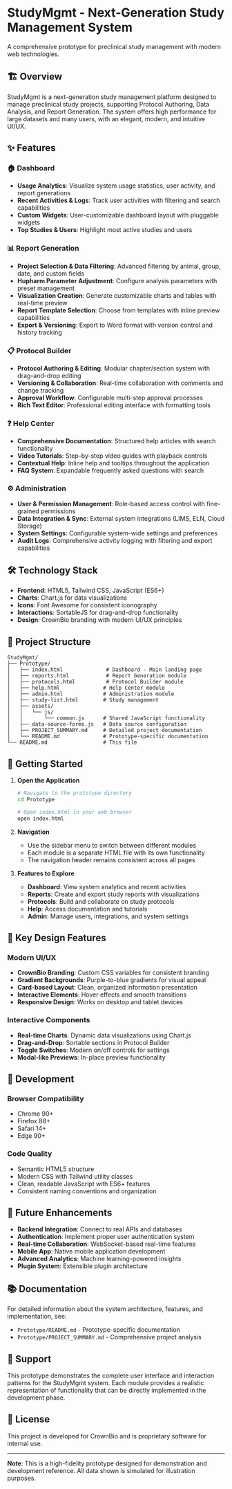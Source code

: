 # StudyMgmt - Next-Generation Study Management System

A comprehensive prototype for preclinical study management with modern web technologies.

## 🏗️ Overview

StudyMgmt is a next-generation study management platform designed to manage preclinical study projects, supporting Protocol Authoring, Data Analysis, and Report Generation. The system offers high performance for large datasets and many users, with an elegant, modern, and intuitive UI/UX.

## ✨ Features

### 🏠 Dashboard
- **Usage Analytics**: Visualize system usage statistics, user activity, and report generations
- **Recent Activities & Logs**: Track user activities with filtering and search capabilities
- **Custom Widgets**: User-customizable dashboard layout with pluggable widgets
- **Top Studies & Users**: Highlight most active studies and users

### 📊 Report Generation
- **Project Selection & Data Filtering**: Advanced filtering by animal, group, date, and custom fields
- **Hupharm Parameter Adjustment**: Configure analysis parameters with preset management
- **Visualization Creation**: Generate customizable charts and tables with real-time preview
- **Report Template Selection**: Choose from templates with inline preview capabilities
- **Export & Versioning**: Export to Word format with version control and history tracking

### 📋 Protocol Builder
- **Protocol Authoring & Editing**: Modular chapter/section system with drag-and-drop editing
- **Versioning & Collaboration**: Real-time collaboration with comments and change tracking
- **Approval Workflow**: Configurable multi-step approval processes
- **Rich Text Editor**: Professional editing interface with formatting tools

### ❓ Help Center
- **Comprehensive Documentation**: Structured help articles with search functionality
- **Video Tutorials**: Step-by-step video guides with playback controls
- **Contextual Help**: Inline help and tooltips throughout the application
- **FAQ System**: Expandable frequently asked questions with search

### ⚙️ Administration
- **User & Permission Management**: Role-based access control with fine-grained permissions
- **Data Integration & Sync**: External system integrations (LIMS, ELN, Cloud Storage)
- **System Settings**: Configurable system-wide settings and preferences
- **Audit Logs**: Comprehensive activity logging with filtering and export capabilities

## 🛠️ Technology Stack

- **Frontend**: HTML5, Tailwind CSS, JavaScript (ES6+)
- **Charts**: Chart.js for data visualizations
- **Icons**: Font Awesome for consistent iconography
- **Interactions**: SortableJS for drag-and-drop functionality
- **Design**: CrownBio branding with modern UI/UX principles

## 📁 Project Structure

```
StudyMgmt/
├── Prototype/
│   ├── index.html              # Dashboard - Main landing page
│   ├── reports.html            # Report Generation module
│   ├── protocols.html          # Protocol Builder module
│   ├── help.html              # Help Center module
│   ├── admin.html             # Administration module
│   ├── study-list.html        # Study management
│   ├── assets/
│   │   └── js/
│   │       └── common.js      # Shared JavaScript functionality
│   ├── data-source-forms.js   # Data source configuration
│   ├── PROJECT_SUMMARY.md     # Detailed project documentation
│   └── README.md              # Prototype-specific documentation
└── README.md                  # This file
```

## 🚀 Getting Started

1. **Open the Application**
   ```bash
   # Navigate to the prototype directory
   cd Prototype
   
   # Open index.html in your web browser
   open index.html
   ```

2. **Navigation**
   - Use the sidebar menu to switch between different modules
   - Each module is a separate HTML file with its own functionality
   - The navigation header remains consistent across all pages

3. **Features to Explore**
   - **Dashboard**: View system analytics and recent activities
   - **Reports**: Create and export study reports with visualizations
   - **Protocols**: Build and collaborate on study protocols
   - **Help**: Access documentation and tutorials
   - **Admin**: Manage users, integrations, and system settings

## 🎨 Key Design Features

### Modern UI/UX
- **CrownBio Branding**: Custom CSS variables for consistent branding
- **Gradient Backgrounds**: Purple-to-blue gradients for visual appeal
- **Card-based Layout**: Clean, organized information presentation
- **Interactive Elements**: Hover effects and smooth transitions
- **Responsive Design**: Works on desktop and tablet devices

### Interactive Components
- **Real-time Charts**: Dynamic data visualizations using Chart.js
- **Drag-and-Drop**: Sortable sections in Protocol Builder
- **Toggle Switches**: Modern on/off controls for settings
- **Modal-like Previews**: In-place preview functionality

## 🔧 Development

### Browser Compatibility
- Chrome 90+
- Firefox 88+
- Safari 14+
- Edge 90+

### Code Quality
- Semantic HTML5 structure
- Modern CSS with Tailwind utility classes
- Clean, readable JavaScript with ES6+ features
- Consistent naming conventions and organization

## 🚀 Future Enhancements

- **Backend Integration**: Connect to real APIs and databases
- **Authentication**: Implement proper user authentication system
- **Real-time Collaboration**: WebSocket-based real-time features
- **Mobile App**: Native mobile application development
- **Advanced Analytics**: Machine learning-powered insights
- **Plugin System**: Extensible plugin architecture

## 📚 Documentation

For detailed information about the system architecture, features, and implementation, see:
- `Prototype/README.md` - Prototype-specific documentation
- `Prototype/PROJECT_SUMMARY.md` - Comprehensive project analysis

## 🤝 Support

This prototype demonstrates the complete user interface and interaction patterns for the StudyMgmt system. Each module provides a realistic representation of functionality that can be directly implemented in the development phase.

## 📄 License

This project is developed for CrownBio and is proprietary software for internal use.

---

**Note**: This is a high-fidelity prototype designed for demonstration and development reference. All data shown is simulated for illustration purposes. 